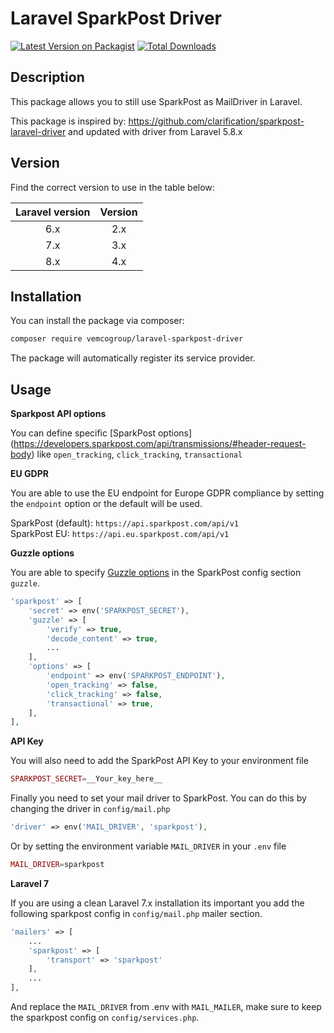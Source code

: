# Laravel SparkPost Driver

[![Latest Version on Packagist](https://img.shields.io/packagist/v/vemcogroup/laravel-sparkpost-driver.svg?style=flat-square)](https://packagist.org/packages/vemcogroup/laravel-sparkpost-driver)
[![Total Downloads](https://img.shields.io/packagist/dt/vemcogroup/laravel-sparkpost-driver.svg?style=flat-square)](https://packagist.org/packages/vemcogroup/laravel-sparkpost-driver)

## Description

This package allows you to still use SparkPost as MailDriver in Laravel.

This package is inspired by: https://github.com/clarification/sparkpost-laravel-driver and updated with driver from Laravel 5.8.x

## Version

Find the correct version to use in the table below:

| Laravel version | Version |
| :---: | :---: |
| 6.x | 2.x |
| 7.x | 3.x |
| 8.x | 4.x |

## Installation

You can install the package via composer:

```bash
composer require vemcogroup/laravel-sparkpost-driver
```

The package will automatically register its service provider.

## Usage

**Sparkpost API options**

You can define specific [SparkPost options]
(https://developers.sparkpost.com/api/transmissions/#header-request-body) like `open_tracking`, `click_tracking`, `transactional`

**EU GDPR**

You are able to use the EU endpoint for Europe GDPR compliance by setting the `endpoint` option or the default will be used.

SparkPost (default): `https://api.sparkpost.com/api/v1`  
SparkPost EU: `https://api.eu.sparkpost.com/api/v1`

**Guzzle options**

You are able to specify [Guzzle options](http://docs.guzzlephp.org/en/stable/request-options.html) in the SparkPost config section `guzzle`.

```php
'sparkpost' => [
    'secret' => env('SPARKPOST_SECRET'),
    'guzzle' => [
        'verify' => true,
        'decode_content' => true,
        ...
    ],
    'options' => [
        'endpoint' => env('SPARKPOST_ENDPOINT'),
        'open_tracking' => false,
        'click_tracking' => false,
        'transactional' => true,
    ],
],
```

**API Key**

You will also need to add the SparkPost API Key to your environment file

```php
SPARKPOST_SECRET=__Your_key_here__
```

Finally you need to set your mail driver to SparkPost. You can do this by changing the driver in `config/mail.php`

```php
'driver' => env('MAIL_DRIVER', 'sparkpost'),
```

Or by setting the environment variable `MAIL_DRIVER` in your `.env` file

```php
MAIL_DRIVER=sparkpost
```

**Laravel 7**

If you are using a clean Laravel 7.x installation its important you add the following sparkpost config in `config/mail.php` mailer section.

```php
'mailers' => [
    ...
    'sparkpost' => [
        'transport' => 'sparkpost'
    ],
    ...
],
```
And replace the `MAIL_DRIVER` from .env with `MAIL_MAILER`, make sure to keep the sparkpost config on `config/services.php`.
